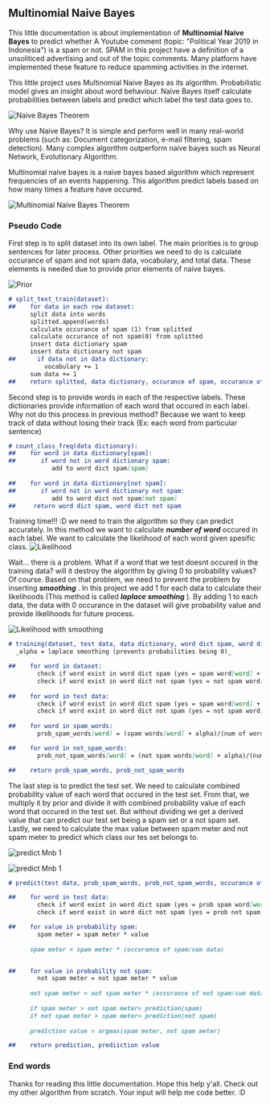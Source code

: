 ## Multinomial Naive Bayes

This little documentation is about implementation of **Multinomial Naive Bayes** to predict whether A Youtube comment (topic: "Political Year 2019 in Indonesia") is a spam or not. SPAM in this project have a definition of a unsoliticed advertising and out of the topic comments. Many platform have implemented these feature to reduce spamming activities in the internet.

This little project uses Multinomial Naive Bayes as its algorithm. Probabilistic model gives an insight about word behaviour. Naive Bayes itself calculate probabilities between labels and predict which label the test data goes to.

![Naive Bayes Theorem](http://uc-r.github.io/public/images/analytics/naive_bayes/naive_bayes_icon.png)

Why use Naive Bayes? It is simple and perform well in many real-world problems (such as: Document categorization, e-mail filtering, spam detection). Many complex algorithm outperform naive bayes such as Neural Network, Evolutionary Algorithm.

Multinomial naive bayes is a naive bayes based algorithm which represent frequencies of an events happening. This algorithm predict labels based on how many times a feature have occured.

![Multinomial Naive Bayes Theorem](https://wikimedia.org/api/rest_v1/media/math/render/svg/52bd0ca5938da89d7f9bf388dc7edcbd546c118e)

### Pseudo Code

First step is to split dataset into its own label. The main priorities is to group sentences for later process. Other priorities we need to do is calculate occurance of spam and not spam data, vocabulary, and total data. These elements is needed due to provide prior elements of naive bayes.

![Prior](https://cdn-images-1.medium.com/max/1600/1*-PkUQ4n42T1YLaK-jXI9VQ.png)

```markdown
# split_text_train(dataset):
##    for data in each row dataset:
      split data into words
      splitted.append(words)
      calculate occurance of spam (1) from splitted
      calculate occurance of not spam(0) from splitted
      insert data dictionary spam
      insert data dictionary not spam
##      if data not in data dictionary:
          vocabulary += 1
      sum data += 1
##    return splitted, data dictionary, occurance of spam, occurance of not spam, vocabulary, sum data
```

Second step is to provide words in each of the respective labels. These dictionaries provide information of each word that occured in each label. Why not do this process in previous method? Because we want to keep track of data without losing their track (Ex: each word from particular sentence)

```markdown
# count_class_freq(data dictionary):
##    for word in data dictionary[spam]:
##       if word not in word dictionary spam:
            add to word dict spam[spam]
            
##    for word in data dictionary[not spam]:
##       if word not in word dictionary not spam:
            add to word dict not spam[not spam]
##     return word dict spam, word dict not spam
```

Training time!!! :D we need to train the algorithm so they can predict accurately. In this method we want to calculate ***number of word*** occured in each label. We want to calculate the likelihood of each word given spesific class.
![Likelihood](https://cdn-images-1.medium.com/max/1600/1*179n7MYlMneiPvhhUizSIg.png)

Wait... there is a problem. What if a word that we test doesnt occured in the training data? will it destroy the algorithm by giving 0 to probability values? Of course. Based on that problem, we need to prevent the problem by inserting ***smoothing*** . In this project we add 1 for each data to calculate their likelihoods (This method is called ***laplace smoothing*** ). By adding 1 to each data, the data with 0 occurance in the dataset will give probability value and provide likelihoods for future process. 

![Likelihood with smoothing](https://cdn-images-1.medium.com/max/1600/1*PB2b5dB2rHffvx_g-wcSng.png)


```markdown
# training(dataset, test data, data dictionary, word dict spam, word dict not spam, vocabulary, alpha = 1):
  _alpha = laplace smoothing (prevents probabilities being 0)_

##    for word in dataset:
        check if word exist in word dict spam (yes = spam word[word] + 1 | no = spam word [word] +0)
        check if word exist in word dict not spam (yes = not spam word[word] + 1 | no = not spam word [word] +0)
        
##    for word in test data:
        check if word exist in word dict spam (yes = spam word[word] + 1 | no = spam word [word] +0)
        check if word exist in word dict not spam (yes = not spam word[word] + 1 | no = not spam word [word] +0)
        
##    for word in spam_words:
        prob_spam_words[word] = (spam words[word] + alpha)/(num of word in spam + vocabulary)

##    for word in not_spam_words:
        prob_not_spam_words[word] = (not spam words[word] + alpha)/(num of word in not spam + vocabulary)

##    return prob_spam_words, prob_not_spam_words
```

The last step is to predict the test set. We need to calculate combined probability value of each word that occured in the test set. From that, we multiply it by prior and divide it with combined probability value of each word that occured in the test set. But without dividing we get a derived value that can predict our test set being a spam set or a not spam set. Lastly, we need to calculate the max value between spam meter and not spam meter to predict which class our tes set belongs to.

![predict Mnb 1](https://cdn-images-1.medium.com/max/1600/1*nSjjuW2SBNcGZ3cN61E4NQ.png)

![predict Mnb 1](https://cdn-images-1.medium.com/max/1600/1*onKHO0N1AKcVoDyVnHE7CA.png)

```markdown
# predict(test data, prob_spam_words, prob_not_spam_words, occurance of spam, occurance of not spam, sum data):

##    for word in test data:
        check if word exist in word dict spam (yes = prob spam word[word] | else = prob spam word [word])
        check if word exist in word dict not spam (yes = prob not spam word[word] | else = prob not spam word [word])

##    for value in probability spam:
        spam meter = spam meter * value
        
      spam meter = spam meter * (occurance of spam/sum data)


##    for value in probability not spam:
        not spam meter = not spam meter * value
        
      not spam meter = not spam meter * (occurance of not spam/sum data)
      
      if spam meter > not spam meter= prediction(spam)
      if not spam meter > spam meter= prediction(not spam)
      
      prediction value = argmax(spam meter, not spam meter)

##    return prediction, prediiction value

```

### End words

Thanks for reading this little documentation. Hope this help y'all. Check out my other algorithm from scratch. Your input will help me code better. :D
